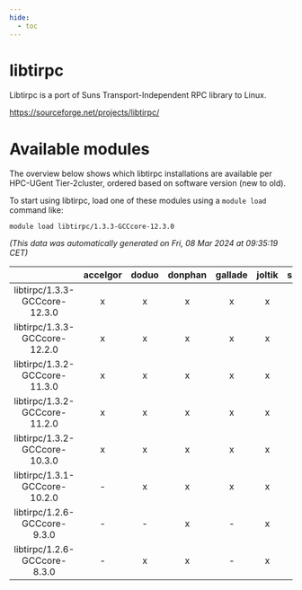 ```yaml
---
hide:
  - toc
---
```


libtirpc
========


Libtirpc is a port of Suns Transport-Independent RPC library to Linux.

https://sourceforge.net/projects/libtirpc/
# Available modules


The overview below shows which libtirpc installations are available per HPC-UGent Tier-2cluster, ordered based on software version (new to old).

To start using libtirpc, load one of these modules using a `module load` command like:

```shell
module load libtirpc/1.3.3-GCCcore-12.3.0
```

*(This data was automatically generated on Fri, 08 Mar 2024 at 09:35:19 CET)*  

| |accelgor|doduo|donphan|gallade|joltik|skitty|
| :---: | :---: | :---: | :---: | :---: | :---: | :---: |
|libtirpc/1.3.3-GCCcore-12.3.0|x|x|x|x|x|x|
|libtirpc/1.3.3-GCCcore-12.2.0|x|x|x|x|x|x|
|libtirpc/1.3.2-GCCcore-11.3.0|x|x|x|x|x|x|
|libtirpc/1.3.2-GCCcore-11.2.0|x|x|x|x|x|x|
|libtirpc/1.3.2-GCCcore-10.3.0|x|x|x|x|x|x|
|libtirpc/1.3.1-GCCcore-10.2.0|-|x|x|x|x|x|
|libtirpc/1.2.6-GCCcore-9.3.0|-|-|x|-|x|x|
|libtirpc/1.2.6-GCCcore-8.3.0|-|x|x|-|x|x|
